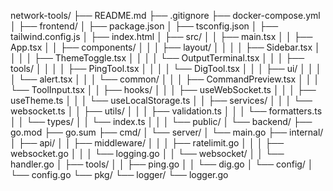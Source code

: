 network-tools/
├── README.md
├── .gitignore
├── docker-compose.yml
│
├── frontend/
│   ├── package.json
│   ├── tsconfig.json
│   ├── tailwind.config.js
│   ├── index.html
│   ├── src/
│   │   ├── main.tsx
│   │   ├── App.tsx
│   │   ├── components/
│   │   │   ├── layout/
│   │   │   │   ├── Sidebar.tsx
│   │   │   │   ├── ThemeToggle.tsx
│   │   │   │   └── OutputTerminal.tsx
│   │   │   ├── tools/
│   │   │   │   ├── PingTool.tsx
│   │   │   │   └── DigTool.tsx
│   │   │   ├── ui/
│   │   │   │   └── alert.tsx
│   │   │   └── common/
│   │   │       ├── CommandPreview.tsx
│   │   │       └── ToolInput.tsx
│   │   ├── hooks/
│   │   │   ├── useWebSocket.ts
│   │   │   ├── useTheme.ts
│   │   │   └── useLocalStorage.ts
│   │   ├── services/
│   │   │   └── websocket.ts
│   │   ├── utils/
│   │   │   ├── validation.ts
│   │   │   └── formatters.ts
│   │   └── types/
│   │       └── index.ts
│   │
│   └── public/
│
└── backend/
    ├── go.mod
    ├── go.sum
    ├── cmd/
    │   └── server/
    │       └── main.go
    ├── internal/
    │   ├── api/
    │   │   ├── middleware/
    │   │   │   ├── ratelimit.go
    │   │   │   ├── websocket.go
    │   │   │   └── logging.go
    │   │   └── websocket/
    │   │       └── handler.go
    │   ├── tools/
    │   │   ├── ping.go
    │   │   └── dig.go
    │   └── config/
    │       └── config.go
    └── pkg/
        └── logger/
            └── logger.go